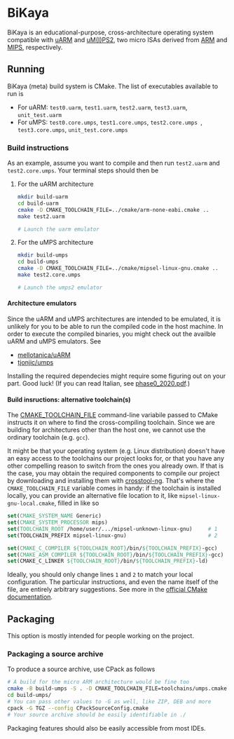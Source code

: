 # BiKaya
BiKaya is an educational-purpose, cross-architecture operating system
compatible with [uARM][uarm] and [uM(I)PS2][umps], two micro ISAs derived from
[ARM][arm] and [MIPS][mips], respectively.

[uarm]: contrib/uARM-Informal-Specifications.pdf
[umps]: contrib/uMPS2-Principles-of-Operation.pdf
[arm]: https://en.wikipedia.org/wiki/ARM_architecture
[mips]: https://en.wikipedia.org/wiki/MIPS_architecture

## Running
BiKaya (meta) build system is CMake. The list of executables available to run is

* For uARM: `test0.uarm`, `test1.uarm`, `test2.uarm`, `test3.uarm`,
`unit_test.uarm`
* For uMPS: `test0.core.umps`, `test1.core.umps`, `test2.core.umps `,
`test3.core.umps`, `unit_test.core.umps`

### Build instructions
As an example, assume you want to compile and then run `test2.uarm` and
`test2.core.umps`. Your terminal steps should then be

1. For the uARM architecture

	```bash
    mkdir build-uarm
    cd build-uarm
    cmake -D CMAKE_TOOLCHAIN_FILE=../cmake/arm-none-eabi.cmake ..
    make test2.uarm

    # Launch the uarm emulator
    ```

1. For the uMPS architecture

	```bash
    mkdir build-umps
    cd build-umps
    cmake -D CMAKE_TOOLCHAIN_FILE=../cmake/mipsel-linux-gnu.cmake ..
    make test2.core.umps

    # Launch the umps2 emulator
	```

#### Architecture emulators
Since the uARM and uMPS architectures are intended to be emulated, it is
unlikely for you to be able to run the compiled code in the host machine. In
order to execute the compiled binaries, you might check out the availble uARM
and uMPS emulators. See

* [mellotanica/uARM](https://github.com/mellotanica/uARM)
* [tjonjic/umps](https://github.com/tjonjic/umps)

Installing the required dependecies might require some figuring out on your
part. Good luck! (If you can read Italian, see [phase0_2020.pdf][phase0].)

[phase0]: contrib/phase0_2020.pdf
 
#### Build insructions: alternative toolchain(s)
The [CMAKE_TOOLCHAIN_FILE][ctf] command-line variabile passed to CMake instructs
it on where to find the cross-compiling toolchain. Since we are building for
architectures other than the host one, we cannot use the ordinary toolchain
(e.g. `gcc`).

It might be that your operating system (e.g. Linux distribution) doesn't have
an easy access to the toolchains our project looks for, or that you have any
other compelling reason to switch from the ones you already own. If that is the
case, you may obtain the required components to compile our project by
downloading and installing them with [crosstool-ng][ct-ng]. That's where the
`CMAKE_TOOLCHAIN_FILE` variable comes in handy: if the toolchain is installed
locally, you can provide an alternative file location to it, like
`mipsel-linux-gnu-local.cmake`, filled in like so

```cmake
set(CMAKE_SYSTEM_NAME Generic)
set(CMAKE_SYSTEM_PROCESSOR mips)
set(TOOLCHAIN_ROOT /home/user/.../mipsel-unknown-linux-gnu)     # 1
set(TOOLCHAIN_PREFIX mipsel-linux-gnu)                          # 2

set(CMAKE_C_COMPILER ${TOOLCHAIN_ROOT}/bin/${TOOLCHAIN_PREFIX}-gcc)
set(CMAKE_ASM_COMPILER ${TOOLCHAIN_ROOT}/bin/${TOOLCHAIN_PREFIX}-gcc)
set(CMAKE_C_LINKER ${TOOLCHAIN_ROOT}/bin/${TOOLCHAIN_PREFIX}-ld)
```

Ideally, you should only change lines `1` and `2` to match your local
configuration. The particular instructions, and even the name itself of the
file, are entirely arbitrary suggestions. See more in the [official CMake
documentation][cdoc].

[ctf]: https://cmake.org/cmake/help/latest/variable/CMAKE_TOOLCHAIN_FILE.html
[ct-ng]: https://crosstool-ng.github.io/
[cdoc]: https://cmake.org/cmake/help/latest/manual/cmake-toolchains.7.html

## Packaging
This option is mostly intended for people working on the project.

### Packaging a source archive
To produce a source archive, use CPack as follows

```bash
# A build for the micro ARM architecture would be fine too
cmake -B build-umps -S . -D CMAKE_TOOLCHAIN_FILE=toolchains/umps.cmake
cd build-umps/
# You can pass other values to -G as well, like ZIP, DEB and more
cpack -G TGZ --config CPackSourceConfig.cmake
# Your source archive should be easily identifiable in ./
```

Packaging features should also be easily accessible from most IDEs.
